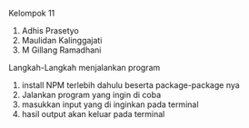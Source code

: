 Kelompok 11
1. Adhis Prasetyo 
2. Maulidan Kalinggajati
3. M Gillang Ramadhani

Langkah-Langkah menjalankan program
1. install NPM terlebih dahulu beserta package-package nya
2. Jalankan program yang ingin di coba
3. masukkan input yang di inginkan pada terminal
4. hasil output akan keluar pada terminal
